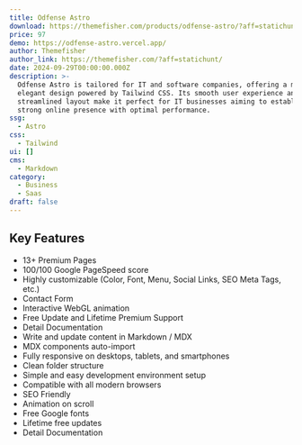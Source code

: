 ```yaml
---
title: Odfense Astro
download: https://themefisher.com/products/odfense-astro/?aff=statichunt
price: 97
demo: https://odfense-astro.vercel.app/
author: Themefisher
author_link: https://themefisher.com/?aff=statichunt/
date: 2024-09-29T00:00:00.000Z
description: >-
  Odfense Astro is tailored for IT and software companies, offering a modern and
  elegant design powered by Tailwind CSS. Its smooth user experience and
  streamlined layout make it perfect for IT businesses aiming to establish a
  strong online presence with optimal performance.
ssg:
  - Astro
css:
  - Tailwind
ui: []
cms:
  - Markdown
category:
  - Business
  - Saas
draft: false
---
```

## Key Features

- 13+ Premium Pages
- 100/100 Google PageSpeed score
- Highly customizable (Color, Font, Menu, Social Links, SEO Meta Tags, etc.)
- Contact Form
- Interactive WebGL animation
- Free Update and Lifetime Premium Support
- Detail Documentation
- Write and update content in Markdown / MDX
- MDX components auto-import
- Fully responsive on desktops, tablets, and smartphones
- Clean folder structure
- Simple and easy development environment setup
- Compatible with all modern browsers
- SEO Friendly
- Animation on scroll
- Free Google fonts
- Lifetime free updates
- Detail Documentation
